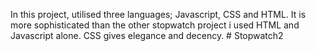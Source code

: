 In this project, utilised three languages; Javascript, CSS and HTML. It is more sophisticated than the other stopwatch project i used HTML and Javascript alone. CSS gives elegance and decency. # Stopwatch2
